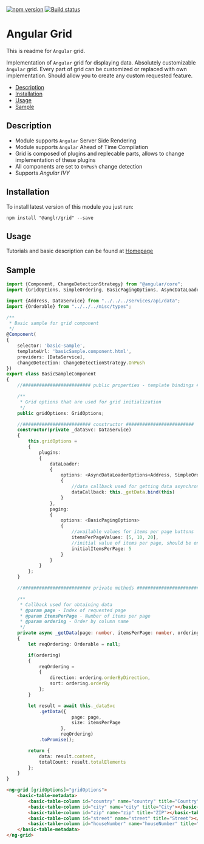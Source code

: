 [![npm version](https://badge.fury.io/js/%40anglr%2Fgrid.svg)](https://badge.fury.io/js/%40anglr%2Fgrid)
[![Build status](https://ci.appveyor.com/api/projects/status/0qphc2ah63r9isdr?svg=true)](https://ci.appveyor.com/project/kukjevov/ng-grid)

# Angular Grid

This is readme for `Angular` grid.

Implementation of `Angular` grid for displaying data. Absolutely customizable `Angular` grid. Every part of grid can be customized or replaced with own implementation. Should allow you to create any custom requested feature.

* [Description](#description)
* [Installation](#installation)
* [Usage](#usage)
* [Sample](#sample)

## Description

* Module supports `Angular` Server Side Rendering
* Module supports `Angular` Ahead of Time Compilation
* Grid is composed of plugins and replecable parts, allows to change implementation of these plugins
* All components are set to `OnPush` change detection
* Supports *Angular IVY*

## Installation

To install latest version of this module you just run:

```nocode
npm install "@anglr/grid" --save
```

## Usage

Tutorials and basic description can be found at [Homepage](https://ressurectit.github.io/#/content/grid)

## Sample

```typescript
import {Component, ChangeDetectionStrategy} from "@angular/core";
import {GridOptions, SimpleOrdering, BasicPagingOptions, AsyncDataLoaderOptions, DataResponse} from "@anglr/grid";

import {Address, DataService} from "../../../services/api/data";
import {Orderable} from "../../../misc/types";

/**
 * Basic sample for grid component
 */
@Component(
{
    selector: 'basic-sample',
    templateUrl: 'basicSample.component.html',
    providers: [DataService],
    changeDetection: ChangeDetectionStrategy.OnPush
})
export class BasicSampleComponent
{
    //######################### public properties - template bindings #########################

    /**
     * Grid options that are used for grid initialization
     */
    public gridOptions: GridOptions;

    //######################### constructor #########################
    constructor(private _dataSvc: DataService)
    {
        this.gridOptions =
        {
            plugins:
            {
                dataLoader:
                {
                    options: <AsyncDataLoaderOptions<Address, SimpleOrdering>>
                    {
                        //data callback used for getting data asynchronously
                        dataCallback: this._getData.bind(this)
                    }
                },
                paging:
                {
                    options: <BasicPagingOptions>
                    {
                        //available values for items per page buttons
                        itemsPerPageValues: [5, 10, 20],
                        //initial value of items per page, should be one of above
                        initialItemsPerPage: 5
                    }
                }
            }
        };
    }

    //######################### private methods #########################

    /**
     * Callback used for obtaining data
     * @param page - Index of requested page
     * @param itemsPerPage - Number of items per page
     * @param ordering - Order by column name
     */
    private async _getData(page: number, itemsPerPage: number, ordering: SimpleOrdering): Promise<DataResponse<Address>>
    {
        let reqOrdering: Orderable = null;

        if(ordering)
        {
            reqOrdering = 
            {
                direction: ordering.orderByDirection,
                sort: ordering.orderBy
            };
        }

        let result = await this._dataSvc
            .getData({
                        page: page,
                        size: itemsPerPage
                    },
                    reqOrdering)
            .toPromise();

        return {
            data: result.content,
            totalCount: result.totalElements
        };
    }
}
```

```html
<ng-grid [gridOptions]="gridOptions">
    <basic-table-metadata>
        <basic-table-column id="country" name="country" title="Country"></basic-table-column>
        <basic-table-column id="city" name="city" title="City"></basic-table-column>
        <basic-table-column id="zip" name="zip" title="ZIP"></basic-table-column>
        <basic-table-column id="street" name="street" title="Street"></basic-table-column>
        <basic-table-column id="houseNumber" name="houseNumber" title="House Number"></basic-table-column>
    </basic-table-metadata>
</ng-grid>
```